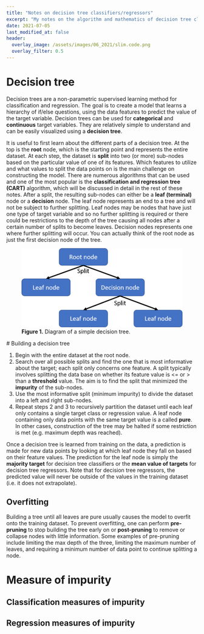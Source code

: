 ```yaml
---
title: "Notes on decision tree classifiers/regressors"
excerpt: "My notes on the algorithm and mathematics of decision tree classifiers and regressors."
date: 2021-07-05
last_modified_at: false
header:
  overlay_image: /assets/images/06_2021/slim.code.png
  overlay_filter: 0.5
---
```




# Decision tree

Decision trees are a non-parametric supervised learning method for classification and regression. The goal is to create a model that learns a hierarchy of if/else questions, using the data features to predict the value of the target variable. Decision trees can be used for **categorical** and **continuous** target variables. They are relatively simple to understand and can be easily visualized using a **decision tree**.

It is useful to first learn about the different parts of a decision tree. At the top is the **root** node, which is the starting point and represents the entire dataset. At each step, the dataset is **split** into two (or more) sub-nodes based on the particular value of one of its features. Which features to utilize and what values to split the data points on is the main challenge on constructing the model. There are numerous algorithms that can be used and one of the most popular is the **classification and regression tree (CART)** algorithm, which will be discussed in detail in the rest of these notes. After a split, the resulting sub-nodes can either be a **leaf (terminal)** node or a **decision** node. The leaf node represents an end to a tree and will not be subject to further splitting. Leaf nodes may be nodes that have just one type of target variable and so no further splitting is required or there could be restrictions to the depth of the tree causing all nodes after a certain number of splits to become leaves. Decision nodes represents one where further splitting will occur. You can actually think of the root node as just the first decision node of the tree.

<figure>
 	<img src="/assets/images/06_2021/DecisionTree.png">
	<figcaption><b>Figure 1.</b> Diagram of a simple decision tree.</figcaption>
</figure>
# Building a decision tree

1. Begin with the entire dataset at the root node.
2. Search over all possible splits and find the one that is most informative about the target; each split only concerns one feature. A split typically involves splitting the data base on whether its feature value is <= or > than a **threshold** value. The aim is to find the split that minimized the **impurity** of the sub-nodes.
3. Use the most informative split (minimum impurity) to divide the dataset into a left and right sub-nodes.
4. Repeat steps 2 and 3 to recursively partition the dataset until each leaf only contains a single target class or regression value. A leaf node containing only data points with the same target value is a called **pure**. In other cases, construction of the tree may be halted if some restriction is met (e.g. maximum depth was reached).

Once a decision tree is learned from training on the data, a prediction is made for new data points by looking at which leaf node they fall on based on their feature values. The prediction for the leaf node is simply the **majority target** for decision tree classifiers or the **mean value of targets** for decision tree regressors. Note that for decision tree regressors, the predicted value will never be outside of the values in the training dataset (i.e. it does not extrapolate). 

## Overfitting

Building a tree until all leaves are pure usually causes the model to overfit onto the training dataset. To prevent overfitting, one can perform **pre-pruning** to stop building the tree early on or **post-pruning** to remove or collapse nodes with little information. Some examples of pre-pruning include limiting the max depth of the three, limiting the maximum number of leaves, and requiring a minimum number of data point to continue splitting a node.

# Measure of impurity



## Classification measures of impurity



## Regression measures of impurity

